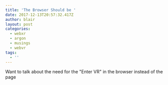 ```yaml
---
title: 'The Browser Should be '
date: 2017-12-13T20:57:32.417Z
author: blair
layout: post
categories:
  - webxr
  - argon
  - musings
  - webvr
tags:
  - ''
---
```

Want to talk about the need for the "Enter VR" in the browser instead of the page
